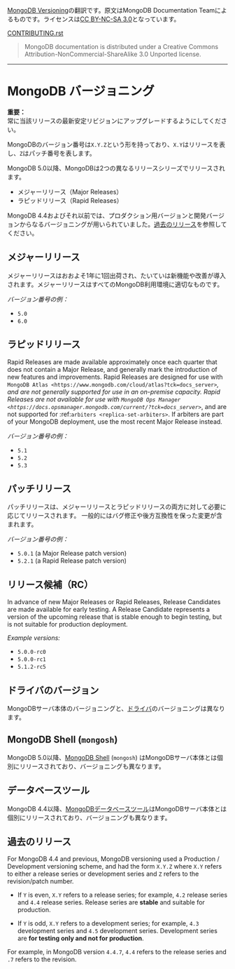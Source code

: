 <!-- Qiita https://qiita.com/kabao/items/9e7726624708d0ed6caf -->
<!-- マニュアルっぽいので「ですます」で -->
<!-- 他のマニュアルを参照する場合、どちらかというと英語タイトルそのままで。文章の一部になっていて、訳さないと変な場合は日本語に訳す。 -->
<!-- NOTE: とかの囲みは、QiitaのMDで対応するものがなさそうなので、注意：brなどとしてごまかす？ ```text: かと思ったがそうすると中身のMD記法が解釈されない。divかと思ったがQiitaはstyle属性適用されない。divで囲んでタイトルはstrong、中身は自前でタグを書くのが見た目的には一番マシっぽい。 -->
<!-- SEE ALSO: は参照：、WARNING: は警告： -->
<!-- deprecated 非推奨 -->
<!-- 英単語・数字の周りに空白をいれるか？ -->
<!-- restの`、``と、Qiita Markdownの対応は？ -->
[MongoDB Versioning](https://docs.mongodb.com/manual/reference/versioning/)の翻訳です。原文はMongoDB Documentation Teamによるものです。ライセンスは[CC BY-NC-SA 3.0](https://creativecommons.org/licenses/by-nc-sa/3.0/deed.ja)となっています。

[CONTRIBUTING.rst](https://github.com/mongodb/docs/blob/master/CONTRIBUTING.rst)

> MongoDB documentation is distributed under a Creative Commons Attribution-NonCommercial-ShareAlike 3.0 Unported license.

------------------------------

# MongoDB バージョニング

<div><strong>重要：</strong><br />
常に当該リリースの最新安定リビジョンにアップグレードするようにしてください。</div>

MongoDBのバージョン番号は`X.Y.Z`という形を持っており、`X.Y`はリリースを表し、`Z`はパッチ番号を表します。

MongoDB 5.0以降、MongoDBは2つの異なるリリースシリーズでリリースされます。

- メジャーリリース（Major Releases）
- ラピッドリリース（Rapid Releases）

MongoDB 4.4およびそれ以前では、プロダクション用バージョンと開発バージョンからなるバージョニングが用いられていました。[過去のリリース](#過去のリリース)を参照してください。

## メジャーリリース

メジャーリリースはおおよそ1年に1回出荷され、たいていは新機能や改善が導入されます。メジャーリリースはすべてのMongoDB利用環境に適切なものです。

*バージョン番号の例：*

- `5.0`
- `6.0`

## ラピッドリリース

Rapid Releases are made available approximately once each quarter
that does not contain a Major Release, and generally mark the
introduction of new features and improvements. Rapid Releases are
designed for use with `MongoDB Atlas
<https://www.mongodb.com/cloud/atlas?tck=docs_server>`_, and are not
generally supported for use in an on-premise capacity. Rapid Releases
are not available for use with `MongoDB Ops Manager
<https://docs.opsmanager.mongodb.com/current/?tck=docs_server>`_, and
are not supported for :ref:`arbiters <replica-set-arbiters>`. If
arbiters are part of your MongoDB deployment, use the most recent
Major Release instead.

*バージョン番号の例：*

- `5.1`
- `5.2`
- `5.3`

## パッチリリース

パッチリリースは、メジャーリリースとラピッドリリースの両方に対して必要に応じてリリースされます。
一般的にはバグ修正や後方互換性を保った変更が含まれます。

*バージョン番号の例：*

- `5.0.1` (a Major Release patch version)
- `5.2.1` (a Rapid Release patch version)

## リリース候補（RC）

In advance of new Major Releases or Rapid Releases, Release Candidates
are made available for early testing. A Release Candidate represents a
version of the upcoming release that is stable enough to begin testing,
but is not suitable for production deployment.

*Example versions:*

- ``5.0.0-rc0``
- ``5.0.0-rc1``
- ``5.1.2-rc5``

## ドライバのバージョン

MongoDBサーバ本体のバージョニングと、[ドライバ](https://docs.mongodb.com/drivers/drivers/)のバージョニングは異なります。

## MongoDB Shell (`mongosh`)

MongoDB 5.0以降、[MongoDB Shell](https://docs.mongodb.com/mongodb-shell/) (`mongosh`) はMongoDBサーバ本体とは個別にリリースされており、バージョニングも異なります。

## データベースツール

MongoDB 4.4以降、[MongoDBデータベースツール](https://docs.mongodb.com/database-tools)はMongoDBサーバ本体とは個別にリリースされており、バージョニングも異なります。

## 過去のリリース

For MongoDB 4.4 and previous, MongoDB versioning used a Production /
Development versioning scheme, and had the form ``X.Y.Z`` where ``X.Y``
refers to either a release series or development series and ``Z`` refers
to the revision/patch number.

- If ``Y`` is even, ``X.Y`` refers to a release series; for example,
  ``4.2`` release series and ``4.4`` release series. Release series are
  **stable** and suitable for production.

- If ``Y`` is odd, ``X.Y`` refers to a development series; for example,
  ``4.3`` development series and ``4.5`` development series.
  Development series are **for testing only and not for production**.

For example, in MongoDB version ``4.4.7``, ``4.4`` refers to the
release series and ``.7`` refers to the revision.
